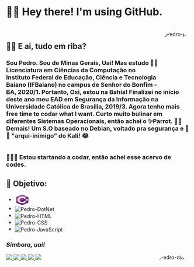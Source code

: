 # ****🐱‍💻 Hey there! I'm using GitHub.****
<div style="display: inline_block"><br>
 
  <img align="right" alt="Pedro-pic" height="150" style="border-radius:50px;" src="https://cdn.jsdelivr.net/gh/devicons/devicon/icons/linux/linux-original.svg">

</div>

  ## ✌🏾 E ai, tudo em riba?
  ### Sou Pedro. Sou de Minas Gerais, Uai! Mas estudo ✍🏾Licenciatura em Ciências da Computação no Instituto Federal de Educação, Ciência e Tecnologia Baiano (IFBaiano) no campus de Senhor do Bonfim - BA, 2020/1. Portanto, Oxi, estou na Bahia! Finalizei no início deste ano meu EAD em Segurança da Informação na Universidade Católica de Brasília, 2019/3. Agora tenho mais free time to codar what I want. Curto muito bulinar em diferentes Sistemas Operacionais, então achei o ✨Parrot. 🤌🏾Demais! Um S.O baseado no Debian, voltado pra segurança e 🤫🤫 "arqui-inimigo" do Kali! 😂
  #
  ### 👨🏾‍💻 Estou startando a codar, então achei esse acervo de codes.

<div>

  ## 🎯 Objetivo: 
  -  <img align="center" alt="Pedro-Csharp" height="30" width="40" src="https://raw.githubusercontent.com/devicons/devicon/master/icons/csharp/csharp-original.svg">
  -  <img align="center" alt="Pedro-DotNet" height="30" width="40" src="https://cdn.jsdelivr.net/gh/devicons/devicon/icons/dotnetcore/dotnetcore-original.svg">
  -  <img align="center" alt="Pedro-HTML" height="30" width="40" src="https://cdn.jsdelivr.net/gh/devicons/devicon/icons/html5/html5-original.svg">
  -  <img align="center" alt="Pedro-CSS" height="30" width="40" src="https://cdn.jsdelivr.net/gh/devicons/devicon/icons/css3/css3-original.svg">
  -  <img align="center" alt="Pedro-JavaScript" height="30" width="40" src="https://cdn.jsdelivr.net/gh/devicons/devicon/icons/javascript/javascript-original.svg">
  
</div>

### ***Simbora, uai!***

<div>
  <a href="https://www.youtube.com/channel/UCKahbqxT42vVKepTWOe_NuA/featured" target="_blank">
    <img src="https://img.shields.io/badge/ YouTube-FF0000?style=for-the-badge&logo=youtube&logoColor=white" target="_blank">
  </a>
  <a href="https://www.youtube.com/user/Pedrobolfute/videos" target="_blank">
    <img src="https://img.shields.io/badge/YouTube_Gaming-FF0000?style=for-the-badge&logo=youtube-gaming&logoColor=white"
  target="_blank">
  </a>
  <a href="https://discord.gg/KU4YNdBBv6" target="_blank">
    <img src="https://img.shields.io/badge/Discord-7289DA?style=for-the-badge&logo=discord&logoColor=white" target= "_blank">
  </a>
  <a href="https://www.instagram.com/pedrobolfute/" target="_blank">
    <img src="https://img.shields.io/badge/Instagram-E4405F?style=for-the-badge&logo=instagram&logoColor=white" target="_blank">
  </a>
  <a href="https://www.linkedin.com/in/pedro-henrique-s-724331131/" target="_blank">
    <img src="https://img.shields.io/badge/LinkedIn-0077B5?style=for-the-badge&logo=linkedin&logoColor=white" target="_blank">
  </a>
  <a href= "http://www.diarionfoot.wordpress.com" target="_blank">
    <img align="right" alt="Pedro-diario" height="200" style="border-radius:50px;" src="https://cdn.jsdelivr.net/gh/devicons/devicon/icons/wordpress/wordpress-plain.svg">
  </a>
  
</div>
